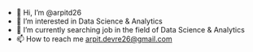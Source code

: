 - 👋 Hi, I’m @arpitd26
- 👀 I’m interested in Data Science & Analytics
- 🌱 I’m currently searching job in the field of Data Science & Analytics
- 📫 How to reach me arpit.devre26@gmail.com

<!---
arpitd26/arpitd26 is a ✨ special ✨ repository because its `README.md` (this file) appears on your GitHub profile.
You can click the Preview link to take a look at your changes.
--->
